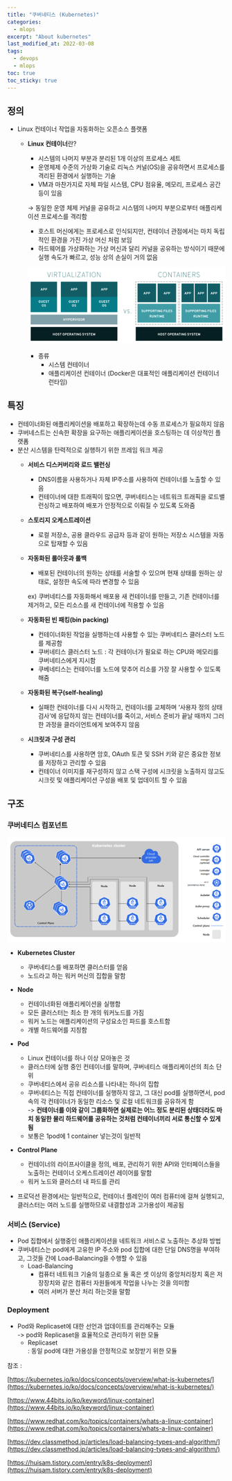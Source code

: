 ```yaml
---
title: "쿠버네티스 (Kubernetes)"
categories:
  - mlops
excerpt: "About kubernetes"
last_modified_at: 2022-03-08
tags:
  - devops
  - mlops
toc: true
toc_sticky: true
---
```

## 정의

- Linux 컨테이너 작업을 자동화하는 오픈소스 플랫폼
    - **Linux 컨테이너**란?
        - 시스템의 나머지 부분과 분리된 1개 이상의 프로세스 세트
        - 운영체제 수준의 가상화 기술로 리눅스 커널(OS)을 공유하면서 프로세스를 격리된 환경에서 실행하는 기술
        - VM과 마찬가지로 자체 파일 시스템, CPU 점유율, 메모리, 프로세스 공간 등이 있음
        
        → 동일한 운영 체제 커널을 공유하고 시스템의 나머지 부분으로부터 애플리케이션 프로세스를 격리함
        
        - 호스트 머신에게는 프로세스로 인식되지만, 컨테이너 관점에서는 마치 독립적인 환경을 가진 가상 머신 처럼 보임
        - 하드웨어를 가상화하는 가상 머신과 달리 커널을 공유하는 방식이기 때문에 실행 속도가 빠르고, 성능 상의 손실이 거의 없음
        
        ![Untitled](/assets/post_images/2022-03-08/Untitled.png)
        
        - 종류
            - 시스템 컨테이너
            - 애플리케이션 컨테이너 (Docker은 대표적인 애플리케이션 컨테이너 런타임)

## 특징

- 컨테이너화된 애플리케이션을 배포하고 확장하는데 수동 프로세스가 필요하지 않음
- 쿠버네스트는 신속한 확장을 요구하는 애플리케이션을 호스팅하는 데 이상적인 플랫폼
- 분산 시스템을 탄력적으로 실행하기 위한 프레임 워크 제공
    - **서비스 디스커버리와 로드 밸런싱**
        - DNS이름을 사용하거나 자체 IP주소를 사용하여 컨테이너를 노출할 수 있음
        - 컨테이너에 대한 트래픽이 많으면, 쿠버네티스는 네트워크 트래픽을 로드밸런싱하고 배포하여 배포가 안정적으로 이뤄질 수 있도록 도와줌
    - **스토리지 오케스트레이션**
        - 로컬 저장소, 공용 클라우드 공급자 등과 같이 원하는 저장소 시스템을 자동으로 탑재할 수 있음
    - **자동화된 롤아웃과 롤백**
        - 배포된 컨테이너의 원하는 상태를 서술할 수 있으며 현재 상태를 원하는 상태로, 설정한 속도에 따라 변경할 수 있음
        
        ex) 쿠버네티스를 자동화해서 배포용 새 컨테이너를 만들고, 기존 컨테이너를 제거하고, 모든 리소스를 새 컨테이너에 적용할 수 있음
        
    - **자동화된 빈 패킹(bin packing)**
        - 컨테이너화된 작업을 실행하는데 사용할 수 있는 쿠버네티스 클러스터 노드를 제공함
        - 쿠버네티스 클러스터 노드 : 각 컨테이너가 필요로 하는 CPU와 메모리를 쿠버네티스에게 지시함
        - 쿠베네티스는 컨테이너를 노드에 맞추어 리소를 가장 잘 사용할 수 있도록 해줌
    - **자동화된 복구(self-healing)**
        - 실패한 컨테이너를 다시 시작하고, 컨테이너를 교체하며 ‘사용자 정의 상태 검사’에 응답하지 않는 컨테이너를 죽이고, 서비스 준비가 끝날 때까지 그러한 과정을 클라이언트에게 보여주지 않음
    - **시크릿과 구성 관리**
        - 쿠버네티스를 사용하면 암호, OAuth 토큰 및 SSH 키와 같은 중요한 정보를 저장하고 관리할 수 있음
        - 컨테이너 이미지를 재구성하지 않고 스택 구성에 시크릿을 노출하지 않고도 시크릿 및 애플리케이션 구성을 배포 및 업데이트 할 수 있음

## 구조

### 쿠버네티스 컴포넌트

![Untitled](/assets/post_images/2022-03-08/Untitled%201.png)

- **Kubernetes Cluster**
    - 쿠버네티스를 배포하면 클러스터를 얻음
    - 노드라고 하는 워커 머신의 집합을 말함
- **Node**
    - 컨테이너화된 애플리케이션을 실행함
    - 모든 클러스터는 최소 한 개의 워커노드를 가짐
    - 워커 노드는 애플리케이션의 구성요소인 파드를 호스트함
    - 개별 하드웨어를 지칭함
    
- **Pod**
    - Linux 컨테이너를 하나 이상 모아놓은 것
    - 클러스터에 실행 중인 컨테이너를 말하며, 쿠버네티스 애플리케이션의 최소 단위
    - 쿠버네티스에서 공유 리소스를 나타내는 하나의 집합
    - 쿠버네티스는 직접 컨테이너를 실행하지 않고, 그 대신 pod를 실행하면서, pod속의 각 컨테이너가 동일한 리소스 및 로컬 네트워크를 공유하게 함  
    -> **컨테이너를 이와 같이 그룹화하면 실제로는 어느 정도 분리된 상태더라도 마치 동일한 물리 하드웨어를 공유하는 것처럼 컨테이너끼리 서로 통신할 수 있게 됨**
    - 보통은 1pod에 1 container 넣는것이 일반적
- **Control Plane**
    - 컨테이너의 라이프사이클을 정의, 배포, 관리하기 위한 API와 인터페이스들을 노출하는
    컨테이너 오케스트레이션 레이어를 말함
    - 워커 노드와 클러스터 내 파드를 관리

- 프로덕션 환경에서는 일반적으로,
컨테이너 플레인이 여러 컴퓨터에 걸쳐 실행되고,
클러스터는 여러 노드를 실행하므로
내결함성과 고가용성이 제공됨


### 서비스 (Service)
* Pod 집합에서 실행중인 애플리케이션을 네트워크 서비스로 노출하는 추상화 방법
* 쿠버네티스는 pod에게 고유한 IP 주소와 pod 집합에 대한 단일 DNS명을 부여하고, 그것들 간에 Load-Balancing을 수행할 수 있음
    * Load-Balancing
        * 컴퓨터 네트워크 기술의 일종으로 둘 혹은 셋 이상의 중앙처리장치 혹은 저장장치와 같은 컴퓨터 자원들에게 작업을 나누는 것을 의미함
        * 여러 서버가 분산 처리 하는것을 말함


### Deployment
* Pod와 Replicaset에 대한 선언과 업데이트를 관리해주는 모듈  
-> pod와 Replicaset을 효율적으로 관리하기 위한 모듈
    * Replicaset  
        : 동일 pod에 대한 가용성을 안정적으로 보장받기 위한 모듈




참조 : 

[https://kubernetes.io/ko/docs/concepts/overview/what-is-kubernetes/](https://kubernetes.io/ko/docs/concepts/overview/what-is-kubernetes/)  

[https://www.44bits.io/ko/keyword/linux-container](https://www.44bits.io/ko/keyword/linux-container)  

[https://www.redhat.com/ko/topics/containers/whats-a-linux-container](https://www.redhat.com/ko/topics/containers/whats-a-linux-container)

[https://dev.classmethod.jp/articles/load-balancing-types-and-algorithm/](https://dev.classmethod.jp/articles/load-balancing-types-and-algorithm/)

[https://huisam.tistory.com/entry/k8s-deployment](https://huisam.tistory.com/entry/k8s-deployment)